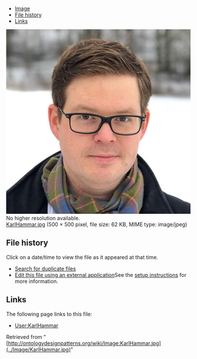 * [Image](../Image/KarlHammar.jpg#file)
* [File history](../Image/KarlHammar.jpg#filehistory)
* [Links](../Image/KarlHammar.jpg#filelinks)

[![Image:KarlHammar.jpg](../images/0/05/KarlHammar.jpg)](../images/0/05/KarlHammar.jpg)  
No higher resolution available.  
[KarlHammar.jpg](../images/0/05/KarlHammar.jpg)‎ (500 × 500 pixel, file size: 62 KB, MIME type: image/jpeg)

## File history

Click on a date/time to view the file as it appeared at that time.



  
* [Search for duplicate files](http://ontologydesignpatterns.org/wiki/Special:FileDuplicateSearch/KarlHammar.jpg "Special:FileDuplicateSearch/KarlHammar.jpg")
* [Edit this file using an external application](http://ontologydesignpatterns.org/wiki/index.php?title=Image:KarlHammar.jpg&action=edit&externaledit=true&mode=file "Image:KarlHammar.jpg")See the [setup instructions](http://www.mediawiki.org/wiki/Manual:External_editors "http://www.mediawiki.org/wiki/Manual:External_editors") for more information.

## Links



The following page links to this file:


* [User:KarlHammar](../User/KarlHammar "User:KarlHammar")


Retrieved from "[http://ontologydesignpatterns.org/wiki/Image:KarlHammar.jpg](../Image/KarlHammar.jpg)"